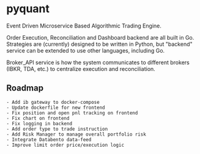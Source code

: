 # pyquant
Event Driven Microservice Based Algorithmic Trading Engine.

Order Execution, Reconciliation and Dashboard backend are all built in Go. 
Strategies are (currently) designed to be written in Python, but "backend" service
can be extended to use other languages, including Go.

Broker_API service is how the system communicates to different
brokers (IBKR, TDA, etc.) to centralize execution and reconciliation. 

## Roadmap
    - Add ib gateway to docker-compose
    - Update dockerfile for new frontend
    - Fix position and open pnl tracking on frontend
    - Fix chart on frontend
    - Fix logging in backend
    - Add order type to trade instruction
    - Add Risk Manager to manage overall portfolio risk
    - Integrate Databento data-feed
    - Improve limit order price/execution logic


